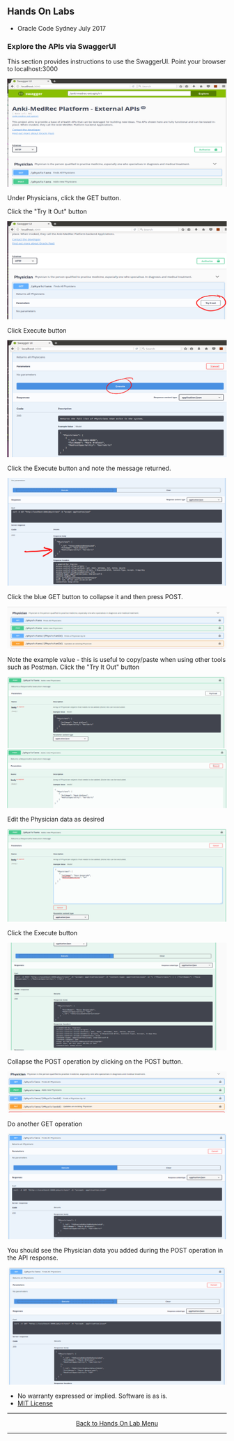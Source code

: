 ## Hands On Labs

- Oracle Code Sydney July 2017

### Explore the APIs via SwaggerUI

This section provides instructions to use the SwaggerUI.
Point your browser to localhost:3000

<img src="./img/swagger1.PNG" />

Under Physicians, click the GET button.

Click the "Try It Out" button

<img src="./img/swagger2.PNG" />

Click Execute button 

<img src="./img/swagger3.PNG" />

Click the Execute button and note the message returned.

<img src="./img/swagger4.PNG" />

Click the blue GET button to collapse it and then press POST.

<img src="./img/swagger5.PNG" />

Note the example value - this is useful to copy/paste when using other tools such as Postman.
Click the "Try It Out" button 

<img src="./img/swagger6.PNG" />

<img src="./img/swagger7.PNG" />

Edit the Physician data as desired

<img src="./img/swagger8.PNG" />

Click the Execute button

<img src="./img/swagger9.PNG" />

Collapse the POST operation by clicking on the POST button.

<img src="./img/swagger10.PNG" />

Do another GET operation 

<img src="./img/swagger11.PNG" />

You should see the Physician data you added during the POST operation in the API response.

<img src="./img/swagger12.PNG" />


* No warranty expressed or implied.  Software is as is.
* [MIT License](http://www.opensource.org/licenses/mit-license.html)

<hr />
<center>
<a href="../../handsonlabs" class="btn" >Back to Hands On Lab Menu</a>
<center />
<hr />

